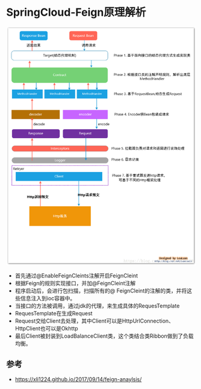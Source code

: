# SpringCloud-Feign原理解析



![feign是如何设计的](../assets/feign是如何设计的.png)

- 首先通过@EnableFeignCleints注解开启FeignCleint
- 根据Feign的规则实现接口，并加@FeignCleint注解
- 程序启动后，会进行包扫描，扫描所有的@ FeignCleint的注解的类，并将这些信息注入到ioc容器中。
- 当接口的方法被调用，通过jdk的代理，来生成具体的RequesTemplate
- RequesTemplate在生成Request
- Request交给Client去处理，其中Client可以是HttpUrlConnection、HttpClient也可以是Okhttp
- 最后Client被封装到LoadBalanceClient类，这个类结合类Ribbon做到了负载均衡。



## 参考

- https://xli1224.github.io/2017/09/14/feign-anaylsis/